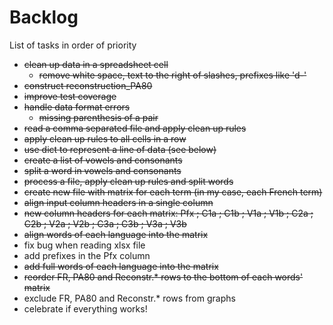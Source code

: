 # Backlog

List of tasks in order of priority

- ~~clean up data in a spreadsheet cell~~
  - ~~remove white space, text to the right of slashes, prefixes like 'd-'~~
- ~~construct reconstruction_PA80~~
- ~~improve test coverage~~
- ~~handle data format errors~~
  - ~~missing parenthesis of a pair~~
- ~~read a comma separated file and apply clean up rules~~
- ~~apply clean up rules to all cells in a row~~
- ~~use dict to represent a line of data (see below)~~
- ~~create a list of vowels and consonants~~
- ~~split a word in vowels and consonants~~
- ~~process a file, apply clean up rules and split words~~ 
- ~~create new file with matrix for each term (in my case, each French term)~~
- ~~align input column headers in a single column~~
- ~~new column headers for each matrix: Pfx ; C1a ; C1b ; V1a ; V1b ; C2a ; C2b ; V2a ; V2b ; C3a ; C3b ; V3a ; V3b~~
- ~~align words of each language into the matrix~~
- fix bug when reading xlsx file
- add prefixes in the Pfx column
- ~~add full words of each language into the matrix~~
- ~~reorder FR, PA80 and Reconstr.* rows to the bottom of each words' matrix~~
- exclude FR, PA80 and Reconstr.* rows from graphs
- celebrate if everything works!
